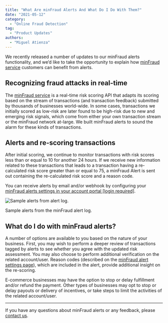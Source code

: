 ```yaml
---
title: "What Are minFraud Alerts And What Do I Do With Them?"
date: "2021-05-12"
category:
  - "Online Fraud Detection"
tag:
  - "Product Updates"
authors:
  - "Miguel Atienza"
---
```


We recently released a number of updates to our minFraud alerts functionality,
and we’d like to take the opportunity to explain how
[minFraud service](https://www.maxmind.com/en/solutions/minfraud-services)
customers can benefit from alerts.

## Recognizing fraud attacks in real-time

The [minFraud service](https://www.maxmind.com/en/solutions/minfraud-services)
is a real-time risk scoring API that adapts its scoring based on the stream of
transactions (and transaction feedback) submitted by thousands of businesses
world-wide. In some cases, transactions we initially scored as low-risk are
later found to be high-risk due to new and emerging risk signals, which come
from either your own transaction stream or the minFraud network at-large. We
built minFraud alerts to sound the alarm for these kinds of transactions.

## Alerts and re-scoring transactions

After initial scoring, we continue to monitor transactions with risk scores less
than or equal to 10 for another 24 hours. If we receive new information related
to these transactions that leads to a transaction having a re-calculated risk
score greater than or equal to 75, a minFraud Alert is sent out containing the
re-calculated risk score and a reason code.

You can receive alerts by email and/or webhook by configuring your
[minFraud alerts settings in your account portal \[login required\]](https://www.maxmind.com/en/accounts/current/minfraud/alerts/settings).

![Sample alerts from alert log.](/images/2021/05/sample-alerts-log.png)

Sample alerts from the minFraud alert log.

## What do I do with minFraud alerts?

A number of options are available to you based on the nature of your business.
First, you may wish to perform a deeper review of transactions tagged by alerts
to see whether you agree with the updated risk assessment. You may also choose
to perform additional verification on the related account/user. Reason codes
(described on the
[minFraud alert settings page](https://www.maxmind.com/en/accounts/current/minfraud/alerts/settings)),
which are included in the alert, provide additional insight on the re-scoring.

E-commerce businesses may have the option to stop or delay fulfillment and/or
refund the payment. Other types of businesses may opt to stop or delay payouts
or delivery of incentives, or take steps to limit the activities of the related
account/user.

---

If you have any questions about minFraud alerts or any feedback, please
[contact us](https://share.hsforms.com/1wsOwiZ3LS1WlrB72grq0kAcntle/).
